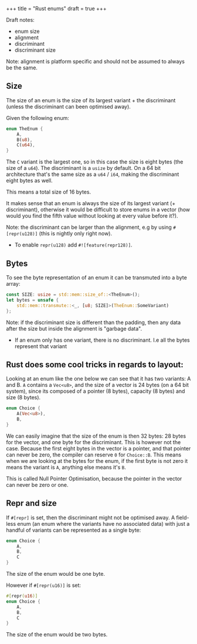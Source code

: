 +++
title = "Rust enums"
draft = true
+++

Draft notes:

* enum size
* alignment
* discriminant
* discriminant size

Note: alignment is platform specific and should not be assumed to always be the
same.

## Size

The size of an enum is the size of its largest variant + the discriminant (unless the discriminant can been optimised away).

Given the following enum:
```rust
enum TheEnum {
    A,
    B(u8),
    C(u64),
}
```

The `C` variant is the largest one, so in this case the size is eight bytes (the size of a `u64`).
The discriminant is a `usize` by default. On a 64 bit architecture that's the
same size as a `u64` / `i64`, making the discriminant eight bytes as well.

This means a total size of 16 bytes.

It makes sense that an enum is always the size of its largest variant (+ discriminant), otherwise
it would be difficult to store enums in a vector (how would you find the fifth
value without looking at every value before it?).

Note: the discriminant can be larger than the alignment, e.g by using `#[repr(u128)]`
(this is nightly only right now).

* To enable `repr(u128)` add `#![feature(repr128)]`.

## Bytes

To see the byte representation of an enum it can be transmuted into a byte
array:

```rust
const SIZE: usize = std::mem::size_of::<TheEnum>();
let bytes = unsafe {
    std::mem::transmute::<_, [u8; SIZE]>(TheEnum::SomeVariant)
};
```

Note: if the discriminant size is different than the padding, then any data after
the size but inside the alignment is "garbage data".  

* If an enum only has one variant, there is no discriminant. I.e all the bytes
  represent that variant

## Rust does some cool tricks in regards to layout:

Looking at an enum like the one below we can see that it has two variants: A and B.
`A` contains a `Vec<u8>`, and the size of a vector is 24 bytes (on a 64 bit system), 
since its composed of a pointer (8 bytes), capacity (8 bytes) and size (8 bytes).

```rust
enum Choice {
    A(Vec<u8>),
    B,
}
```

We can easily imagine that the size of the enum is then 32 bytes: 28 bytes for
the vector, and one byte for the discriminant. 
This is however not the case.
Because the first eight bytes in the vector is a pointer, and that pointer can
never be zero, the compiler can reserve `0` for `Choice::B`.
This means when we are looking at the bytes for the enum, if the first byte is
not zero it means the variant is `A`, anything else means it's `B`.

This is called Null Pointer Optimisation, because the pointer in the vector can
never be zero or one.

## Repr and size

If `#[repr]` is set, then the discriminant might not be optimised away.
A field-less enum (an enum where the variants have no associated data) with just
a handful of variants can be represented as a single byte:

```rust
enum Choice {
    A,
    B,
    C
}
```
The size of the enum would be one byte.

However if `#[repr(u16)]` is set:
```rust
#[repr(u16)]
enum Choice {
    A,
    B,
    C
}
```
The size of the enum would be two bytes.
